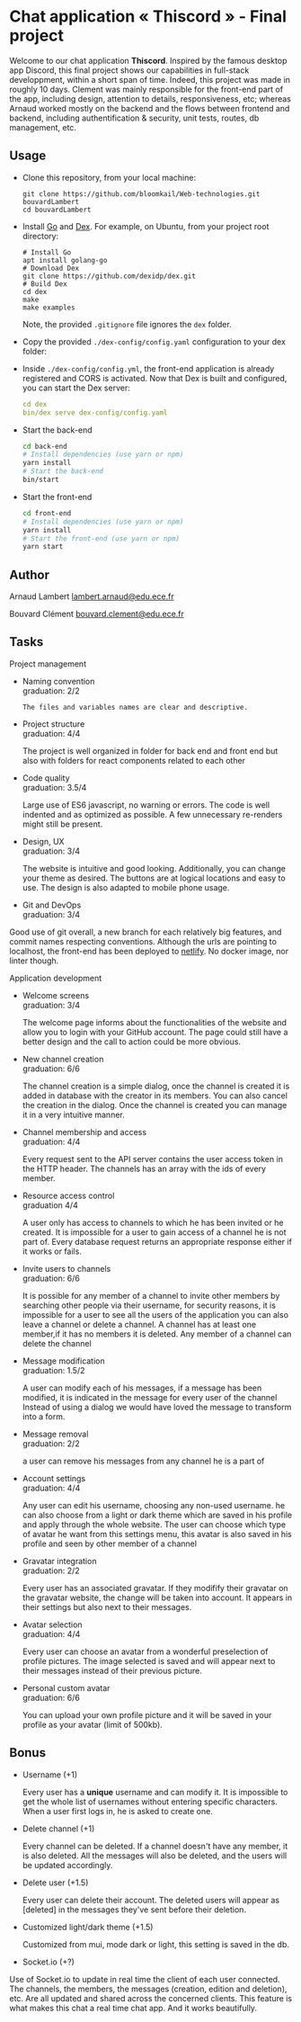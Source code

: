 
# Chat application « Thiscord » - Final project

Welcome to our chat application **Thiscord**. Inspired by the famous desktop app Discord, this final project shows our capabilities in full-stack developpment, within a short span of time. Indeed, this project was made in roughly 10 days. Clement was mainly responsible for the front-end part of the app, including design, attention to details, responsiveness, etc; whereas Arnaud worked mostly on the backend and the flows between frontend and backend, including authentification & security, unit tests, routes, db management, etc.

## Usage

* Clone this repository, from your local machine:
  ```
  git clone https://github.com/bloomkail/Web-technologies.git bouvardLambert
  cd bouvardLambert
  ```
* Install [Go](https://golang.org/) and [Dex](https://dexidp.io/docs/getting-started/). For example, on Ubuntu, from your project root directory:   
  ```
  # Install Go
  apt install golang-go
  # Download Dex
  git clone https://github.com/dexidp/dex.git
  # Build Dex
  cd dex
  make
  make examples
  ```
  Note, the provided `.gitignore` file ignores the `dex` folder.
* Copy the provided `./dex-config/config.yaml` configuration to your dex folder:

* Inside `./dex-config/config.yml`, the front-end application is already registered and CORS is activated. Now that Dex is built and configured, you can start the Dex server:
  ```yaml
  cd dex
  bin/dex serve dex-config/config.yaml
  ```
* Start the back-end
  ```bash
  cd back-end
  # Install dependencies (use yarn or npm)
  yarn install
  # Start the back-end
  bin/start
  ```
* Start the front-end
  ```bash
  cd front-end
  # Install dependencies (use yarn or npm)
  yarn install
  # Start the front-end (use yarn or npm)
  yarn start
  ```

## Author

Arnaud Lambert
lambert.arnaud@edu.ece.fr

Bouvard Clément
bouvard.clement@edu.ece.fr

## Tasks

Project management

* Naming convention   
  graduation: 2/2

      The files and variables names are clear and descriptive.
* Project structure   
  graduation: 4/4

    The project is well organized in folder for back end and front end but also with folders for react components related to each other
* Code quality   
  graduation: 3.5/4

    Large use of ES6 javascript, no warning or errors.
    The code is well indented and as optimized as possible. A few unnecessary re-renders might still be present.
* Design, UX   
  graduation: 3/4

    The website is intuitive and good looking. Additionally, you can change your theme as desired. The buttons are at logical locations and easy to use.
    The design is also adapted to mobile phone usage.
* Git and DevOps   
  graduation: 3/4

Good use of git overall, a new branch for each relatively big features, and commit names respecting conventions. Although the urls are pointing to localhost, the front-end has been deployed to [netlify](https://thiscord.netlify.app/). No docker image, nor linter though.

Application development

* Welcome screens   
  graduation: 3/4

    The welcome page informs about the functionalities of the website and allow you to login with your GitHub account.
    The page could still have a better design and the call to action could be more obvious.
* New channel creation   
  graduation: 6/6

    The channel creation is a simple dialog, once the channel is created it is added in database with the creator in its members.
    You can also cancel the creation in the dialog.
    Once the channel is created you can manage it in a very intuitive manner.
* Channel membership and access   
  graduation: 4/4

    Every request sent to the API server contains the user access token in the HTTP header.
    The channels has an array with the ids of every member.
* Resource access control   
  graduation 4/4

    A user only has access to channels to which he has been invited or he created.
     It is impossible for a user to gain access of a channel he is not part of.
     Every database request returns an appropriate response either if it works or fails.
* Invite users to channels   
  graduation: 6/6

    It is possible for any member of a channel to invite other members by searching other people via their username,
    for security reasons, it is impossible for a user to see all the users of the application
    you can also leave a channel or delete a channel.
    A channel has at least one member,if it has no members it is deleted.
    Any member of a channel can delete the channel
* Message modification   
  graduation: 1.5/2

    A user can modify each of his messages, if a message has been modified, it is indicated in the message for every user of the channel
    Instead of using a dialog we would have loved the message to transform into a form.
* Message removal   
  graduation: 2/2

    a user can remove his messages from any channel he is a part of
* Account settings   
  graduation: 4/4

    Any user can edit his username, choosing any non-used username.
    he can also choose from a light or dark theme which are saved in his profile and apply through the whole website.
    The user can choose which type of avatar he want from this settings menu, this avatar is also saved in his profile and seen by other member of a channel
* Gravatar integration   
  graduation: 2/2

    Every user has an associated gravatar. If they modifify their gravatar on the gravatar website, the change will be taken into account. It appears in their settings but also next to their messages.
* Avatar selection   
  graduation: 4/4

    Every user can choose an avatar from a wonderful preselection of profile pictures. The image selected is saved and will appear next to their messages instead of their previous picture.
* Personal custom avatar   
  graduation: 6/6

    You can upload your own profile picture and it will be saved in your profile as your avatar (limit of 500kb).
    
## Bonus

* Username (+1)

  Every user has a **unique** username and can modify it. It is impossible to get the whole list of usernames without entering specific characters.
  When a user first logs in, he is asked to create one.
  
* Delete channel (+1)

  Every channel can be deleted. If a channel doesn't have any member, it is also deleted. All the messages will also be deleted, and the users will be updated accordingly.
  
* Delete user (+1.5)

  Every user can delete their account. The deleted users will appear as [deleted] in the messages they've sent before their deletion.

* Customized light/dark theme (+1.5)

  Customized from mui, mode dark or light, this setting is saved in the db.
  
* Socket.io (+?)

Use of Socket.io to update in real time the client of each user connected. The channels, the members, the messages (creation, edition and deletion), etc. Are all updated and shared across the concerned clients. This feature is what makes this chat a real time chat app. And it works beautifully.
